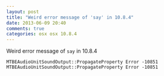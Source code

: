 ```yaml
---
layout: post
title: "Weird error message of 'say' in 10.8.4"
date: 2013-06-09 20:40
comments: true
categories: osx osx 10.8.4
---
```


Weird error message of ``say`` in 10.8.4


```
MTBEAudioUnitSoundOutput::PropagateProperty Error -10851
MTBEAudioUnitSoundOutput::PropagateProperty Error -10851
```

